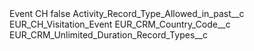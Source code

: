 <?xml version="1.0" encoding="UTF-8"?>
<CustomMetadata xmlns="http://soap.sforce.com/2006/04/metadata" xmlns:xsi="http://www.w3.org/2001/XMLSchema-instance" xmlns:xsd="http://www.w3.org/2001/XMLSchema">
    <label>Event CH</label>
    <protected>false</protected>
    <values>
        <field>Activity_Record_Type_Allowed_in_past__c</field>
        <value xsi:type="xsd:string">EUR_CH_Visitation_Event</value>
    </values>
    <values>
        <field>EUR_CRM_Country_Code__c</field>
        <value xsi:nil="true"/>
    </values>
    <values>
        <field>EUR_CRM_Unlimited_Duration_Record_Types__c</field>
        <value xsi:nil="true"/>
    </values>
</CustomMetadata>
